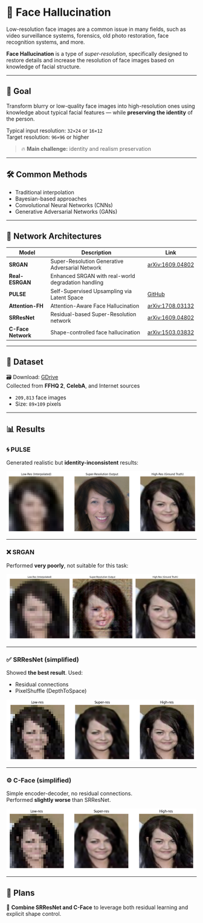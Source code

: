 # 🧠 Face Hallucination

Low-resolution face images are a common issue in many fields, such as video surveillance systems, forensics, old photo restoration, face recognition systems, and more.

**Face Hallucination** is a type of *super-resolution*, specifically designed to restore details and increase the resolution of face images based on knowledge of facial structure.

---

## 🎯 Goal

Transform blurry or low-quality face images into high-resolution ones using knowledge about typical facial features — while **preserving the identity** of the person.

Typical input resolution: `32×24` or `16×12`  
Target resolution: `96×96` or higher  
> 🔥 **Main challenge:** identity and realism preservation

---

## 🛠️ Common Methods

- Traditional interpolation
- Bayesian-based approaches
- Convolutional Neural Networks (CNNs)
- Generative Adversarial Networks (GANs)

---

## 📐 Network Architectures

| Model | Description | Link |
|-------|-------------|------|
| **SRGAN** | Super-Resolution Generative Adversarial Network | [arXiv:1609.04802](https://arxiv.org/abs/1609.04802) |
| **Real-ESRGAN** | Enhanced SRGAN with real-world degradation handling | |
| **PULSE** | Self-Supervised Upsampling via Latent Space | [GitHub](https://github.com/alex-damian/pulse) |
| **Attention-FH** | Attention-Aware Face Hallucination | [arXiv:1708.03132](https://arxiv.org/abs/1708.03132) |
| **SRResNet** | Residual-based Super-Resolution network | [arXiv:1609.04802](https://arxiv.org/abs/1609.04802) |
| **C-Face Network** | Shape-controlled face hallucination | [arXiv:1503.03832](https://arxiv.org/abs/1503.03832) |

---

## 📂 Dataset

🗃️ Download: [GDrive](https://drive.google.com/file/d/1Qv2c8UN87Wq2qGlyQnPEMh9kj6n87oL8/view?usp=sharing)  
Collected from **FFHQ 2**, **CelebA**, and Internet sources  
- `209,813` face images  
- Size: `89×109` pixels

---

## 📊 Results

### 🌀 PULSE

Generated realistic but **identity-inconsistent** results:

![PULSE](images/PULSE.png)

---

### ❌ SRGAN

Performed **very poorly**, not suitable for this task:

![SRGAN](images/SRgan.png)

---

### ✅ SRResNet (simplified)

Showed **the best result**. Used:
- Residual connections
- PixelShuffle (DepthToSpace)

![SRResNet](images/FNET.png)

---

### ⚙️ C-Face (simplified)

Simple encoder-decoder, no residual connections.  
Performed **slightly worse** than SRResNet.

![CNET](images/CNET.png)

---

## 📌 Plans

🧬 **Combine SRResNet and C-Face** to leverage both residual learning and explicit shape control.


